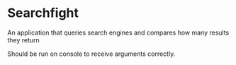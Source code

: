 # Searchfight
An application that queries search engines and compares how many results they return


Should be run on console to receive arguments correctly.
